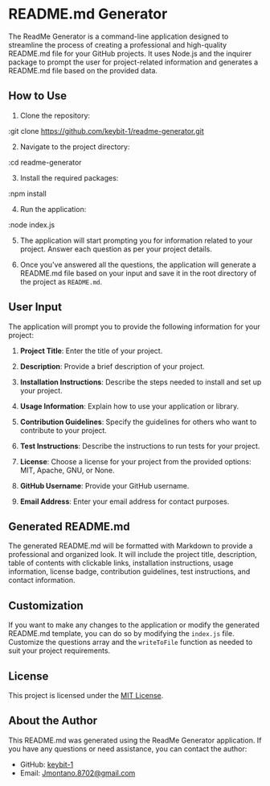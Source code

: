 # README.md Generator

The ReadMe Generator is a command-line application designed to streamline the process of creating a professional and high-quality README.md file for your GitHub projects. It uses Node.js and the inquirer package to prompt the user for project-related information and generates a README.md file based on the provided data.

## How to Use

1. Clone the repository: 

  :git clone https://github.com/keybit-1/readme-generator.git


2. Navigate to the project directory:

  :cd readme-generator

3. Install the required packages:

  :npm install


4. Run the application:

  :node index.js


5. The application will start prompting you for information related to your project. Answer each question as per your project details.

6. Once you've answered all the questions, the application will generate a README.md file based on your input and save it in the root directory of the project as `README.md`.

## User Input

The application will prompt you to provide the following information for your project:

1. **Project Title**: Enter the title of your project.

2. **Description**: Provide a brief description of your project.

3. **Installation Instructions**: Describe the steps needed to install and set up your project.

4. **Usage Information**: Explain how to use your application or library.

5. **Contribution Guidelines**: Specify the guidelines for others who want to contribute to your project.

6. **Test Instructions**: Describe the instructions to run tests for your project.

7. **License**: Choose a license for your project from the provided options: MIT, Apache, GNU, or None.

8. **GitHub Username**: Provide your GitHub username.

9. **Email Address**: Enter your email address for contact purposes.

## Generated README.md

The generated README.md will be formatted with Markdown to provide a professional and organized look. It will include the project title, description, table of contents with clickable links, installation instructions, usage information, license badge, contribution guidelines, test instructions, and contact information.

## Customization

If you want to make any changes to the application or modify the generated README.md template, you can do so by modifying the `index.js` file. Customize the questions array and the `writeToFile` function as needed to suit your project requirements.

## License

This project is licensed under the [MIT License](LICENSE).

## About the Author

This README.md was generated using the ReadMe Generator application. If you have any questions or need assistance, you can contact the author:

- GitHub: [keybit-1](https://github.com/keybit-1)
- Email: Jmontano.8702@gmail.com
